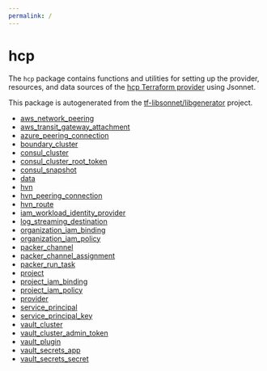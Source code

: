```yaml
---
permalink: /
---
```


# hcp

The `hcp` package contains functions and utilities for setting up the provider, resources, and data
sources of the [hcp Terraform provider](TODO) using Jsonnet.

This package is autogenerated from the [tf-libsonnet/libgenerator](https://github.com/tf-libsonnet/libgenerator)
project.


* [aws_network_peering](aws_network_peering.md)
* [aws_transit_gateway_attachment](aws_transit_gateway_attachment.md)
* [azure_peering_connection](azure_peering_connection.md)
* [boundary_cluster](boundary_cluster.md)
* [consul_cluster](consul_cluster.md)
* [consul_cluster_root_token](consul_cluster_root_token.md)
* [consul_snapshot](consul_snapshot.md)
* [data](data/index.md)
* [hvn](hvn.md)
* [hvn_peering_connection](hvn_peering_connection.md)
* [hvn_route](hvn_route.md)
* [iam_workload_identity_provider](iam_workload_identity_provider.md)
* [log_streaming_destination](log_streaming_destination.md)
* [organization_iam_binding](organization_iam_binding.md)
* [organization_iam_policy](organization_iam_policy.md)
* [packer_channel](packer_channel.md)
* [packer_channel_assignment](packer_channel_assignment.md)
* [packer_run_task](packer_run_task.md)
* [project](project.md)
* [project_iam_binding](project_iam_binding.md)
* [project_iam_policy](project_iam_policy.md)
* [provider](provider.md)
* [service_principal](service_principal.md)
* [service_principal_key](service_principal_key.md)
* [vault_cluster](vault_cluster.md)
* [vault_cluster_admin_token](vault_cluster_admin_token.md)
* [vault_plugin](vault_plugin.md)
* [vault_secrets_app](vault_secrets_app.md)
* [vault_secrets_secret](vault_secrets_secret.md)